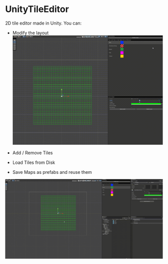# UnityTileEditor
2D tile editor made in Unity. You can:
- Modify the layout
![alt text](https://github.com/tuddor1234/UnityTileEditor/blob/main/GIZOMOS.gif)

- Add / Remove Tiles
- Load Tiles from Disk
- Save Maps as prefabs and reuse them

![alt text](https://github.com/tuddor1234/UnityTileEditor/blob/main/2.gif)

